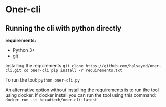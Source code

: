 # Oner-cli

## Running the cli with python directly

**requirements:**
- Python 3+
- git

Installing the requirements
`git clone https://github.com/halsayed/oner-cli.git
cd oner-cli
pip install -r requirements.txt`

To run the tool:
`python oner-cli.py`


An alternative option without installing the requirements is to run the tool using docker. If docker install you can run the tool using this command:
`docker run -it hexadtech/oner-cli:latest`
